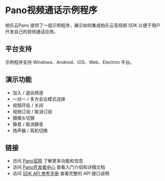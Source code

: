 # Pano视频通话示例程序

拍乐云Pano 提供了一组示例程序，展示如何集成拍乐云音视频 SDK 以便于用户开发自己的视频通话应用。

## 平台支持

示例程序支持 Windows、Android、iOS、Web、Electron 平台。

## 演示功能

- 加入 / 退出频道
- 一对一 / 多方会议模式选择
- 视频开启 / 关闭
- 视频订阅 / 取消订阅
- 摄像头切换
- 静音 / 取消静音
- 扬声器 / 耳机切换

## 链接

- 访问 [Pano官网](https://www.pano.video/) 了解更多功能和信息
- 访问 [Pano开发者中心](https://developer.pano.video/) 查看入门介绍和详细文档
- 访问 [SDK API 参考手册](https://developer.pano.video/sdk/sdkapi/) 查看完整的 API 接口说明
